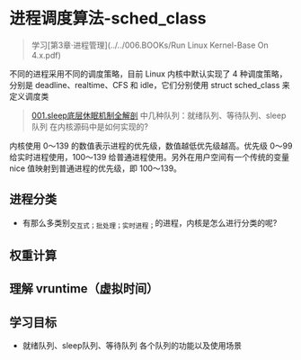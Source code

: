 # 进程调度算法-sched_class
> 学习[第3章·进程管理](../../006.BOOKs/Run Linux Kernel-Base On 4.x.pdf)

不同的进程采用不同的调度策略，目前 Linux 内核中默认实现了 4 种调度策略，分别是 deadline、realtime、CFS 和 idle，它们分别使用 struct sched_class 来定义调度类
> [001.sleep底层休眠机制全解剖](../../000.LINUX_KERNEL/001.sleep底层休眠机制全解剖/README.md) 中几种队列：就绪队列、等待队列、sleep队列 在内核源码中是如何实现的?


内核使用 0～139 的数值表示进程的优先级，数值越低优先级越高。优先级 0～99 给实时进程使用，100～139 给普通进程使用。另外在用户空间有一个传统的变量 nice 值映射到普通进程的优先级，即 100～139。

## 进程分类
+ 有那么多类别<sub>交互式；批处理；实时进程；</sub>的进程，内核是怎么进行分类的呢?

## 权重计算


## 理解 vruntime（虚拟时间）

## 学习目标
- 就绪队列、sleep队列、等待队列 各个队列的功能以及使用场景